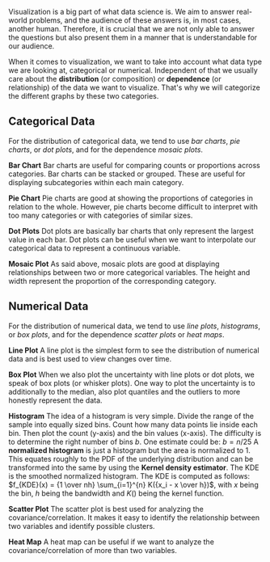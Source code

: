 Visualization is a big part of what data science is. We aim to answer real-world problems, and the audience of these answers is, in most cases, another human. Therefore, it is crucial that we are not only able to answer the questions but also present them in a manner that is understandable for our audience. 

When it comes to visualization, we want to take into account what data type we are looking at, categorical or numerical. Independent of that we usually care about the **distribution** (or composition) or **dependence** (or relationship) of the data we want to visualize. That's why we will categorize the different graphs by these two categories. 
## Categorical Data
For the distribution of categorical data, we tend to use *bar charts*, *pie charts*, or *dot plots*, and for the dependence *mosaic plots*. 

**Bar Chart**
Bar charts are useful for comparing counts or proportions across categories. Bar charts can be stacked or grouped. These are useful for displaying subcategories within each main category.

**Pie Chart**
Pie charts are good at showing the proportions of categories in relation to the whole. However, pie charts become difficult to interpret with too many categories or with categories of similar sizes.

**Dot Plots** 
Dot plots are basically bar charts that only represent the largest value in each bar. Dot plots can be useful when we want to interpolate our categorical data to represent a continuous variable. 

**Mosaic Plot**
As said above, mosaic plots are good at displaying relationships between two or more categorical variables. The height and width represent the proportion of the corresponding category. 
## Numerical Data
For the distribution of numerical data, we tend to use *line plots*, *histograms*, or *box plots*, and for the dependence *scatter plots* or *heat maps*. 

**Line Plot**
A line plot is the simplest form to see the distribution of numerical data and is best used to view changes over time.

**Box Plot**
When we also plot the uncertainty with line plots or dot plots, we speak of box plots (or whisker plots). One way to plot the uncertainty is to additionally to the median, also plot quantiles and the outliers to more honestly represent the data. 

**Histogram**
The idea of a histogram is very simple. Divide the range of the sample into equally sized bins. Count how many data points lie inside each bin. Then plot the count (y-axis) and the bin values (x-axis). The difficulty is to determine the right number of bins $b$. One estimate could be: $b = n/25$
A **normalized histogram** is just a histogram but the area is normalized to 1. This equates roughly to the PDF of the underlying distribution and can be transformed into the same by using the **Kernel density estimator**. The KDE is the smoothed normalized histogram. The KDE is computed as follows: $f_{KDE}(x) = {1 \over nh}  \sum_{i=1}^{n} K({x_i - x \over h})$, with $x$ being the bin, $h$ being the bandwidth and $K()$ being the kernel function. 

**Scatter Plot**
The scatter plot is best used for analyzing the covariance/correlation. It makes it easy to identify the relationship between two variables and identify possible clusters. 

**Heat Map**
A heat map can be useful if we want to analyze the covariance/correlation of more than two variables. 
